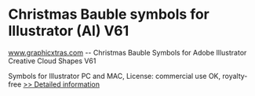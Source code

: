 # Christmas Bauble symbols for Illustrator (AI) V61
www.graphicxtras.com -- Christmas Bauble Symbols for Adobe Illustrator Creative Cloud Shapes V61

Symbols for Illustrator PC and MAC, License: commercial use OK, royalty-free
[>> Detailed information](https://secure.shareit.com/shareit/product.html?productid=300469176&affiliateid=200057808)